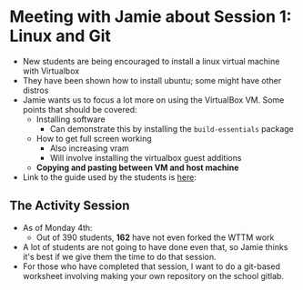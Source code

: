 # Meeting with Jamie about Session 1: Linux and Git

* New students are being encouraged to install a linux virtual machine with
  Virtualbox
* They have been shown how to install ubuntu; some might have other distros
* Jamie wants us to focus a lot more on using the VirtualBox VM. Some points that
  should be covered:
	* Installing software
  		* Can demonstrate this by installing the `build-essentials` package
	* How to get full screen working
		* Also increasing vram
		* Will involve installing the virtualbox guest additions
	* **Copying and pasting between VM and host machine**
* Link to the guide used by the students is [here]:

## The Activity Session

* As of Monday 4th:
	* Out of 390 students, **162** have not even forked the WTTM work
* A lot of students are not going to have done even that, so Jamie thinks
  it's best if we give them the time to do that session.
* For those who have completed that session, I want to do a git-based
  worksheet involving making your own repository on the school gitlab.

[here]:https://linuxhint.com/install_ubuntu_virtualbox_2004/
